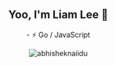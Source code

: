 <div align="center"> 
<h2> Yoo, I'm Liam Lee 👋</h2>
- ⚡ Go / JavaScript
<p align="center"> <img src="https://github-readme-stats.vercel.app/api?username=Liam-cocoball&show_icons=true" alt="abhisheknaiidu" />
</div> 
